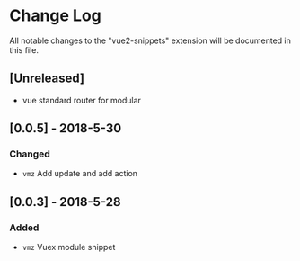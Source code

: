 # Change Log
All notable changes to the "vue2-snippets" extension will be documented in this file.

## [Unreleased]
- vue standard router for modular

## [0.0.5] - 2018-5-30
### Changed
- `vmz` Add update and add action 

## [0.0.3] - 2018-5-28
### Added
- `vmz` Vuex module snippet